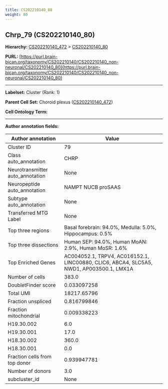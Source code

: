 ```yaml
---
title: CS202210140_80
weight: 80
---
```

## Chrp_79 (CS202210140_80)
<b>Hierarchy: </b>
[CS202210140_472](../CS202210140_472) >
[CS202210140_80](../CS202210140_80)

**PURL:** [https://purl.brain-bican.org/taxonomy/CS202210140/CS202210140_non-neuronal/CS202210140_80](https://purl.brain-bican.org/taxonomy/CS202210140/CS202210140_non-neuronal/CS202210140_80)

---


**Labelset:** Cluster (Rank: 1)

**Parent Cell Set:** Choroid plexus ([CS202210140_472](../CS202210140_472))



**Cell Ontology Term:** 

[MARKER GENES.]: #


---

[TRANSFERRED ANNOTATIONS.]: #


[AUTHOR ANNOTATION FIELDS.]: #


**Author annotation fields:**

| Author annotation | Value |
|-------------------|-------|
|Cluster ID|79|
|Class auto_annotation|CHRP|
|Neurotransmitter auto_annotation|None|
|Neuropeptide auto_annotation|NAMPT NUCB proSAAS|
|Subtype auto_annotation|None|
|Transferred MTG Label|None|
|Top three regions|Basal forebrain: 94.0%, Medulla: 5.0%, Hippocampus: 0.5%|
|Top three dissections|Human SEP: 94.0%, Human MoAN: 2.9%, Human MoSR: 1.6%|
|Top Enriched Genes|AC004052.1, TRPV4, AC016152.1, LINC00880, CLIC6, ABCA4, SLC5A5, NWD1, AP003500.1, LMX1A|
|Number of cells|383.0|
|DoubletFinder score|0.033097258|
|Total UMI|18217.65796|
|Fraction unspliced|0.816799846|
|Fraction mitochondrial|0.009338223|
|H19.30.002|6.0|
|H19.30.001|17.0|
|H18.30.002|360.0|
|H18.30.001|0.0|
|Fraction cells from top donor|0.939947781|
|Number of donors|3.0|
|subcluster_id|None|
